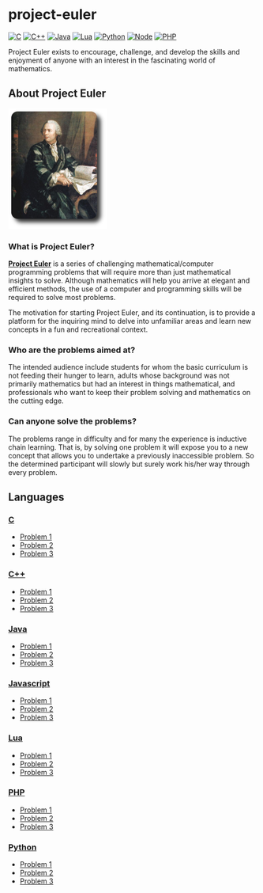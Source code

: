 # project-euler

[![C](https://img.shields.io/badge/C-C99-orange.svg)](https://bit.ly/1eSKXTB)
[![C++](https://img.shields.io/badge/C++-11-blue.svg)](https://isocpp.org/wiki/faq/cpp11)
[![Java](https://img.shields.io/badge/Java-8-red.svg)](https://www.oracle.com/java/)
[![Lua](https://img.shields.io/badge/Lua-5-blueviolet.svg)](https://www.lua.org/)
[![Python](https://img.shields.io/badge/Python-3-green.svg)](https://www.python.org/)
[![Node](https://img.shields.io/badge/Nodejs-11-yellow.svg)](https://nodejs.org/en/)
[![PHP](https://img.shields.io/badge/PHP-7-purple.svg)](https://www.php.net/)

Project Euler exists to encourage, challenge, and develop the skills and enjoyment of anyone with an interest in the fascinating world of mathematics.

## About Project Euler

![](/.github/euler_portrait.png)

### What is Project Euler?

**[Project Euler](https://projecteuler.net/)** is a series of challenging mathematical/computer programming problems that will require more than just mathematical insights to solve. Although mathematics will help you arrive at elegant and efficient methods, the use of a computer and programming skills will be required to solve most problems.

The motivation for starting Project Euler, and its continuation, is to provide a platform for the inquiring mind to delve into unfamiliar areas and learn new concepts in a fun and recreational context.

### Who are the problems aimed at?

The intended audience include students for whom the basic curriculum is not feeding their hunger to learn, adults whose background was not primarily mathematics but had an interest in things mathematical, and professionals who want to keep their problem solving and mathematics on the cutting edge.

### Can anyone solve the problems?

The problems range in difficulty and for many the experience is inductive chain learning. That is, by solving one problem it will expose you to a new concept that allows you to undertake a previously inaccessible problem. So the determined participant will slowly but surely work his/her way through every problem.

## Languages

### [C](/C/)
- [Problem 1](/C/problem_1/)
- [Problem 2](/C/problem_2/)
- [Problem 3](/C/problem_3/)

### [C++](/C++/)
- [Problem 1](/C++/problem_1/)
- [Problem 2](/C++/problem_2/)
- [Problem 3](/C++/problem_3/)

### [Java](/Java/)
- [Problem 1](/Java/problem_1/)
- [Problem 2](/Java/problem_2/)
- [Problem 3](/Java/problem_3/)

### [Javascript](/Javascript/)
- [Problem 1](/Javascript/problem_1/)
- [Problem 2](/Javascript/problem_2/)
- [Problem 3](/Javascript/problem_3/)

### [Lua](/Lua/)
- [Problem 1](/Lua/problem_1/)
- [Problem 2](/Lua/problem_2/)
- [Problem 3](/Lua/problem_3/)

### [PHP](/PHP/)
- [Problem 1](/PHP/problem_1/)
- [Problem 2](/PHP/problem_2/)
- [Problem 3](/PHP/problem_3/)

### [Python](/Python/)
- [Problem 1](/Python/problem_1/)
- [Problem 2](/Python/problem_2/)
- [Problem 3](/Python/problem_3/)
